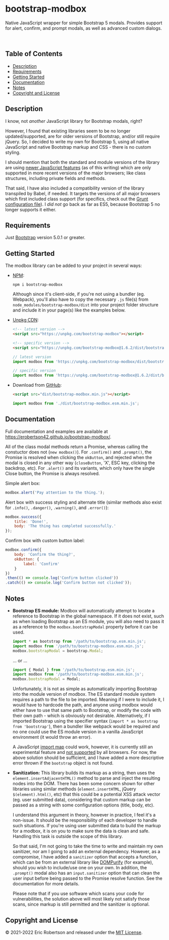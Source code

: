 # bootstrap-modbox
Native JavaScript wrapper for simple Bootstrap 5 modals.  Provides support for alert, confirm, and prompt modals, as well as advanced custom dialogs.

&nbsp;

## Table of Contents

- [Description](#description)
- [Requirements](#requirements)
- [Getting Started](#getting-started)
- [Documentation](#documentation)
- [Notes](#notes)
- [Copyright and License](#copyright-and-license)


## Description

I know, not *another* JavaScript library for Bootstrap modals, right?

However, I found that existing libraries seem to be no longer updated/supported, are for older versions of Bootstrap, and/or still require jQuery.  So, I decided to write my own for Bootstrap 5, using all native JavaScript and native Bootstrap markup and CSS - there is no custom styling.

I should mention that both the standard and module versions of the library are using [newer JavaScript features](https://developer.mozilla.org/en-US/docs/Web/JavaScript/Reference/Classes#browser_compatibility) (as of this writing) which are only supported in more recent versions of the major browsers; like class structures, including private fields and methods.

That said, I have also included a compatibility version of the library transpiled by Babel, if needed.  It targets the versions of all major browsers which first included class support (for specifics, check out the [Grunt configuration file](https://github.com/erobertson42/bootstrap-modbox/blob/main/Gruntfile.js)).  I *did not* go back as far as ES5, because Bootstrap 5 no longer supports it either.


## Requirements

Just [Bootstrap](https://getbootstrap.com/) version 5.0.1 or greater.


## Getting Started

The modbox library can be added to your project in several ways:
- [NPM](https://www.npmjs.com/package/bootstrap-modbox):
	```
	npm i bootstrap-modbox
	```
	Although since it's client-side, if you're not using a bundler (eg. Webpack), you'll also have to copy the necessary `.js` file(s) from `node_modules/bootstrap-modbox/dist` into your project folder structure and include it in your page(s) like the examples below.

- [Unpkg CDN](https://unpkg.com/browse/bootstrap-modbox/):
	```html
	<!-- latest version -->
	<script src="https://unpkg.com/bootstrap-modbox"></script>

	<!-- specific version -->
	<script src="https://unpkg.com/bootstrap-modbox@1.6.2/dist/bootstrap-modbox.min.js"></script>
	```
	```javascript
	// latest version
	import modbox from 'https://unpkg.com/bootstrap-modbox/dist/bootstrap-modbox.esm.min.js';

	// specific version
	import modbox from 'https://unpkg.com/bootstrap-modbox@1.6.2/dist/bootstrap-modbox.esm.min.js';
	```

- Download from [GitHub](https://github.com/erobertson42/bootstrap-modbox/releases):
	```html
	<script src="dist/bootstrap-modbox.min.js"></script>
	```
	```javascript
	import modbox from './dist/bootstrap-modbox.esm.min.js';
	```


## Documentation

Full documentation and examples are available at https://erobertson42.github.io/bootstrap-modbox/.

All of the class modal methods return a Promise, whereas calling the constuctor does not (`new modbox()`).  For `.confirm()` and `.prompt()`, the Promise is resolved when clicking the `okButton`, and rejected when the modal is closed in any other way (`closeButton`, 'X', ESC key, clicking the backdrop, etc).  For `.alert()` and its variants, which only have the single Close button, the Promise is always resolved.

Simple alert box:
```javascript
modbox.alert('Pay attention to the thing.');
```

Alert box with success styling and alternate title (similar methods also exist for `.info()`, `.danger()`, `.warning()`, and `.error()`):
```javascript
modbox.success({
	title: 'Done!',
	body: 'The thing has completed successfully.'
});
```

Confirm box with custom button label:
```javascript
modbox.confirm({
	body: 'Confirm the thing?',
	okButton: {
		label: 'Confirm'
	}
})
.then(() => console.log('Confirm button clicked'))
.catch(() => console.log('Confirm button not clicked'));
```


## Notes

- **Bootstrap ES module:**
	Modbox will automatically attempt to locate a reference to Bootstrap in the global namespace.  If it does not exist, such as when loading Bootstrap as an ES module, you will also need to pass it as a reference to the `modbox.bootstrapModal` property before it can be used.
	```javascript
	import * as bootstrap from '/path/to/bootstrap.esm.min.js';
	import modbox from '/path/to/bootstrap-modbox.esm.min.js';
	modbox.bootstrapModal = bootstrap.Modal;
	```
	... or ...
	```javascript
	import { Modal } from '/path/to/bootstrap.esm.min.js';
	import modbox from '/path/to/bootstrap-modbox.esm.min.js';
	modbox.bootstrapModal = Modal;
	```
	Unfortunately, it is not as simple as automatically importing Bootstrap into the module version of modbox.  The ES standard module system requires a path to the file to be imported.  Meaning if I were to include it, I would have to hardcode the path, and anyone using modbox would either have to use that same path to Bootstrap, or modify the code with their own path - which is obviously not desirable.  Alternatively, if I imported Bootstrap using the specifier syntax (`import * as bootstrap from 'bootstrap'`), then a bundler like webpack would be required and no one could use the ES module version in a vanilla JavaScript environment (it would throw an error).

	A JavaScript [import map](https://github.com/WICG/import-maps/) could work, however, it is currently still an experimental feature and [not supported](https://caniuse.com/import-maps) by all browsers.  For now, the above solution should be sufficient, and I have added a more descriptive error thrown if the `bootstrap` object is not found.

- **Sanitization:**
	This library builds its markup as a string, then uses the `element.insertAdjacentHTML()` method to parse and inject the resulting nodes into the DOM.  There has been some concern shown for other libraries using similar methods (`element.insertHTML`, jQuery `$(element).html()`, etc) that this could be a potential XSS attack vector (eg. user submitted data), considering that custom markup can be passed as a string with some configuration options (title, body, etc).

	I understand this argument in theory, however in practice, I feel it's a non-issue.  It should be the responsibility of each developer to handle such situations.  If you're using user submitted data to build the markup for a modbox, it is on you to make sure the data is clean and safe.  Handling this task is outside the scope of this library.

	So that said, I'm not going to take the time to write and maintain my own sanitizer, nor am I going to add an external dependency.  However, as a compromise, I have added a `sanitizer` option that accepts a function, which can be from an external library like [DOMPurify](https://github.com/cure53/DOMPurify) (for example), should you wish to include/use one on your own.  In addition, the `.prompt()` modal also has an `input.sanitizer` option that can clean the user input before being passed to the Promise resolve function.  See the documentation for more details.

	Please note that if you use software which scans your code for vulnerabilities, the solution above will most likely not satisfy those scans, since markup is still permitted and the sanitizer is optional.


## Copyright and License

&copy; 2021-2022 Eric Robertson and released under the [MIT License](https://github.com/erobertson42/bootstrap-modbox/blob/main/LICENSE).
